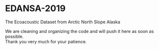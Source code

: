 # EDANSA-2019
The Ecoacoustic Dataset from Arctic North Slope Alaska

We are cleaning and organizing the code and will push it here as soon as possible.  
Thank you very much for your patience.


